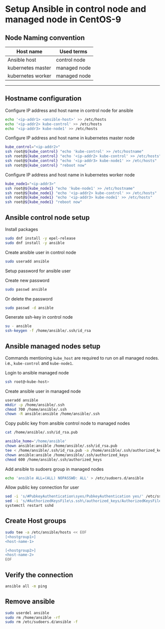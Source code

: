 # Setup Ansible in control node and managed node in CentOS-9

## Node Naming convention

| Host name | Used terms |
|-----------|------------|
| Ansible host | control node |
| kubernetes master | managed node |
| kubernetes worker | managed node |
------------------------------------

## Hostname configuration

Configure IP address and host name in control node for ansible

```bash
echo '<ip-addr1> <ansible-host>' >> /etc/hosts
echo '<ip-addr2> kube-control' >> /etc/hosts
echo '<ip-addr3> kube-node1' >> /etc/hosts
```

Configure IP address and host name in kubernetes master node

```bash
kube_control="<ip-addr2>"
ssh root@${kube_control} "echo 'kube-control' >> /etc/hostname"
ssh root@${kube_control} "echo '<ip-addr2> kube-control' >> /etc/hosts"
ssh root@${kube_control} "echo '<ip-addr3> kube-node1' >> /etc/hosts"
ssh root@${kube_control} "reboot now"
```

Configure IP address and host name in kubernetes worker node

```bash
kube_node1="<ip-addr3>"
ssh root@${kube_node1} "echo 'kube-node1' >> /etc/hostname"
ssh root@${kube_node1} "echo '<ip-addr2> kube-control' >> /etc/hosts"
ssh root@${kube_node1} "echo '<ip-addr3> kube-node1' >> /etc/hosts"
ssh root@${kube_node1} "reboot now"
```

## Ansible control node setup

Install packages

```bash
sudo dnf install -y epel-release
sudo dnf install -y ansible
```

Create ansible user in control node

```bash
sudo useradd ansible
```

Setup password for ansible user

Create new password

```bash
sudo passwd ansible
```

Or delete the password

```bash
sudo passwd -d ansible
```

Generate ssh-key in control node

```bash
su - ansible
ssh-keygen -f /home/ansible/.ssh/id_rsa
```

## Ansible managed nodes setup

Commands mentioning `kube_host` are required to run on all managed nodes. i.e., `kube-control` and `kube-node1`.

Login to ansible managed node

```bash
ssh root@<kube-host>
```

Create ansible user in managed node

```bash
useradd ansible
mkdir -p /home/ansible/.ssh
chmod 700 /home/ansible/.ssh
chown -R ansible:ansible /home/ansible/.ssh
```

Copy public key from ansible control node to managed nodes

```bash
cat /home/ansible/.ssh/id_rsa.pub
```

```bash
ansible_home='/home/ansible'
chown ansible:ansible /home/ansible/.ssh/id_rsa.pub
tee < /home/ansible/.ssh/id_rsa.pub -a /home/ansible/.ssh/authorized_keys
chown ansible:ansible /home/ansible/.ssh/authorized_keys
chmod 600 /home/ansible/.ssh/authorized_keys
```

Add ansible to sudoers group in managed nodes

```bash
echo 'ansible ALL=(ALL) NOPASSWD: ALL' > /etc/sudoers.d/ansible
```

Allow public key connection for user

```bash
sed -i 's/#PubkeyAuthentication\syes/PubkeyAuthentication yes/' /etc/ssh/sshd_config
sed -i 's/#AuthorizedKeysFile\s.ssh\/authorized_keys/AuthorizedKeysFile .ssh\/authorized_keys/' /etc/ssh/sshd_config
systemctl restart sshd
```

## Create Host groups

```bash
sudo tee -a /etc/ansible/hosts << EOF
[<hostgroup1>]
<host-name-1>

[<hostgroup2>]
<host-name-2>
EOF
```

## Verify the connection

```bash
ansible all -m ping
```

## Remove ansible

```bash
sudo userdel ansible
sudo rm /home/ansible -rf
sudo rm /etc/sudoers.d/ansible -f
```
